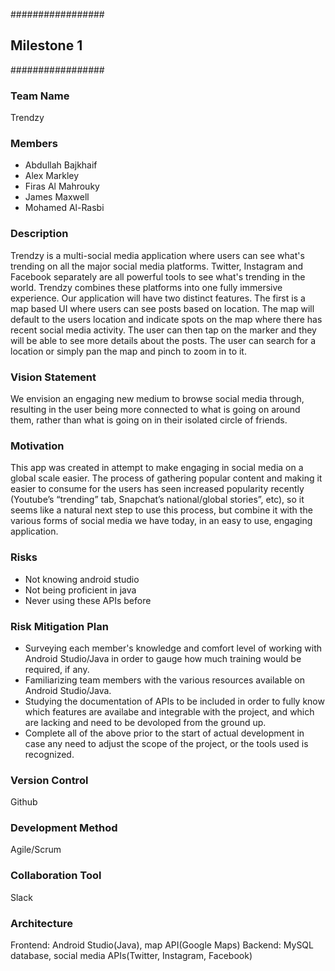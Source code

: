 #################
##  Milestone 1  
#################

### Team Name
Trendzy

### Members
* Abdullah Bajkhaif
* Alex Markley
* Firas Al Mahrouky
* James Maxwell
* Mohamed Al-Rasbi
         
### Description 
Trendzy is a multi-social media application where users can see what's trending on all the major social media platforms.     Twitter, Instagram and Facebook separately are all powerful tools to see what's trending in the world. Trendzy combines these platforms into one fully immersive experience. Our application will have two distinct features. The first is a map based UI where users can see posts based on location. The map will default to the users location and indicate spots on the map where there has recent social media activity. The user can then tap on the marker and they will be able to see more details about the posts. The user can search for a location or simply pan the map and pinch to zoom in to it.

### Vision Statement 
We envision an engaging new medium to browse social media through, resulting in the user being more connected to what is going on around them, rather than what is going on in their isolated circle of friends.

### Motivation
This app was created in attempt to make engaging in social media on a global scale easier. The process of gathering popular content and making it easier to consume for the users has seen increased popularity recently (Youtube’s “trending” tab, Snapchat’s national/global stories”, etc), so it seems like a natural next step to use this process, but combine it with the various forms of social media we have today, in an easy to use, engaging application.

### Risks
* Not knowing android studio 
* Not being proficient in java 
* Never using these APIs before
        
### Risk Mitigation Plan
* Surveying each member's knowledge and comfort level of working with Android Studio/Java in order to gauge how much training would be required, if any. 
* Familiarizing team members with the various resources available on Android Studio/Java.
* Studying the documentation of APIs to be included in order to fully know which features are availabe and integrable with the project, and which are lacking and need to be devoloped from the ground up.
* Complete all of the above prior to the start of actual development in case any need to adjust the scope of the project, or the tools used is recognized.

### Version Control
Github

### Development Method
Agile/Scrum

### Collaboration Tool
Slack

### Architecture
Frontend: Android Studio(Java), map API(Google Maps)
Backend: MySQL database, social media APIs(Twitter, Instagram, Facebook)
